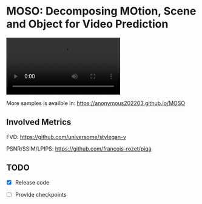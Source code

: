 # MOSO: Decomposing MOtion, Scene and Object for Video Prediction

![](https://github.com/anonymous202203/MOSO/blob/main/RoboNet256x_2to10_n10.mp4)

More samples is availble in: https://anonymous202203.github.io/MOSO

## Involved Metrics
FVD: https://github.com/universome/stylegan-v

PSNR/SSIM/LPIPS: https://github.com/francois-rozet/piqa

## TODO
- [x] Release code
- [ ] Provide checkpoints

